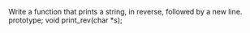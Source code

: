 Write a function that prints a string, in reverse, followed by a new line. prototype; void print_rev(char *s);
